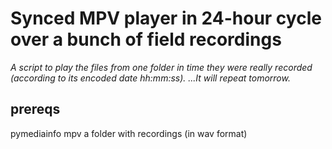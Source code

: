 # Synced MPV player in 24-hour cycle over a bunch of field recordings

_A script to play the files from one folder in time they were really recorded (according to its encoded date hh:mm:ss). ...It will repeat tomorrow._


## prereqs

pymediainfo
mpv
a folder with recordings (in wav format)
